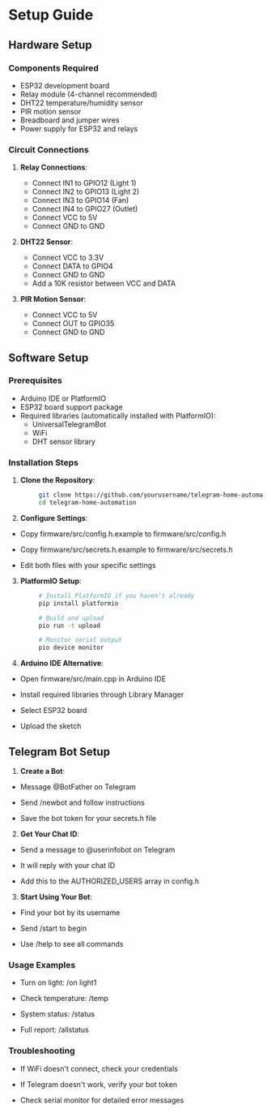# Setup Guide

## Hardware Setup

### Components Required
- ESP32 development board
- Relay module (4-channel recommended)
- DHT22 temperature/humidity sensor
- PIR motion sensor
- Breadboard and jumper wires
- Power supply for ESP32 and relays

### Circuit Connections

1. **Relay Connections**:
   - Connect IN1 to GPIO12 (Light 1)
   - Connect IN2 to GPIO13 (Light 2)
   - Connect IN3 to GPIO14 (Fan)
   - Connect IN4 to GPIO27 (Outlet)
   - Connect VCC to 5V
   - Connect GND to GND

2. **DHT22 Sensor**:
   - Connect VCC to 3.3V
   - Connect DATA to GPIO4
   - Connect GND to GND
   - Add a 10K resistor between VCC and DATA

3. **PIR Motion Sensor**:
   - Connect VCC to 5V
   - Connect OUT to GPIO35
   - Connect GND to GND

## Software Setup

### Prerequisites
- Arduino IDE or PlatformIO
- ESP32 board support package
- Required libraries (automatically installed with PlatformIO):
  - UniversalTelegramBot
  - WiFi
  - DHT sensor library

### Installation Steps

1. **Clone the Repository**:
   ```bash
        git clone https://github.com/yourusername/telegram-home-automation.git
        cd telegram-home-automation
   ```
2. **Configure Settings**:

- Copy firmware/src/config.h.example to firmware/src/config.h

- Copy firmware/src/secrets.h.example to firmware/src/secrets.h

- Edit both files with your specific settings

3. **PlatformIO Setup**:
   ```bash
        # Install PlatformIO if you haven't already
        pip install platformio

        # Build and upload
        pio run -t upload

        # Monitor serial output
        pio device monitor
   ```
4. **Arduino IDE Alternative**:

- Open firmware/src/main.cpp in Arduino IDE

- Install required libraries through Library Manager

- Select ESP32 board

- Upload the sketch

## Telegram Bot Setup
1. **Create a Bot**:

- Message @BotFather on Telegram

- Send /newbot and follow instructions

- Save the bot token for your secrets.h file

2. **Get Your Chat ID**:

- Send a message to @userinfobot on Telegram

- It will reply with your chat ID

- Add this to the AUTHORIZED_USERS array in config.h

3. **Start Using Your Bot**:

- Find your bot by its username

- Send /start to begin

- Use /help to see all commands

### Usage Examples
- Turn on light: /on light1

- Check temperature: /temp

- System status: /status

- Full report: /allstatus

### Troubleshooting
- If WiFi doesn't connect, check your credentials

- If Telegram doesn't work, verify your bot token

- Check serial monitor for detailed error messages
